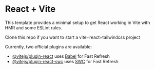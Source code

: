 # React + Vite

This template provides a minimal setup to get React working in Vite with HMR and some ESLint rules.

Clone this repo if you want to start a vite+react+tailwindcss project 

Currently, two official plugins are available:

- [@vitejs/plugin-react](https://github.com/vitejs/vite-plugin-react/blob/main/packages/plugin-react/README.md) uses [Babel](https://babeljs.io/) for Fast Refresh
- [@vitejs/plugin-react-swc](https://github.com/vitejs/vite-plugin-react-swc) uses [SWC](https://swc.rs/) for Fast Refresh
